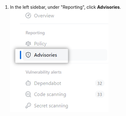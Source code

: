 1. In the left sidebar, under "Reporting", click **Advisories**.
  ![Security advisories tab](/assets/images/help/security/advisories-tab.png)
